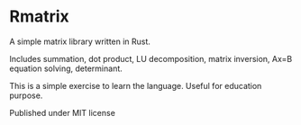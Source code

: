 # Rmatrix
A simple matrix library written in Rust.

Includes summation, dot product, LU decomposition, matrix inversion, Ax=B equation solving, determinant. 

This is a simple exercise to learn the language. Useful for education purpose.

Published under MIT license

